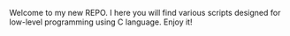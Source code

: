 Welcome to my new REPO. I here you will find various scripts designed for low-level programming using C language. Enjoy it!
